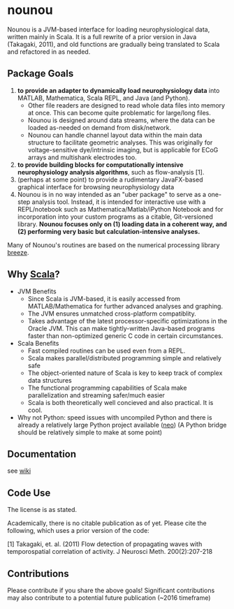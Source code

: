 # nounou

Nounou is a JVM-based interface for loading neurophysiological data, written mainly in Scala. It is a full rewrite of a prior version in Java (Takagaki, 2011), and old functions are gradually being translated to Scala and refactored in as needed.

## Package Goals

1. **to provide an adapter to dynamically load neurophysiology data** into MATLAB, Mathematica, Scala REPL, and Java (and Python). 
     - Other file readers are designed to read whole data files into memory at once. This can become quite problematic for large/long files.
     - Nounou is designed around data streams, where the data can be loaded as-needed on demand from disk/network.
     - Nounou can handle channel layout data within the main data structure to facilitate geometric analyses. This was originally for voltage-sensitive dye/intrinsic imaging, but is applicable for ECoG arrays and multishank electrodes too.
2. **to provide building blocks for computationally intensive neurophysiology analysis algorithms**, such as flow-analysis [1]. 
3. (perhaps at some point) to provide a rudimentary JavaFX-based graphical interface for browsing neurophysiology data
4. Nounou is in no way intended as an "uber package" to serve as a one-step analysis tool. Instead, it is intended for interactive use with a REPL/notebook such as Mathematica/Matlab/iPython Notebook and for incorporation into your custom programs as a citable, Git-versioned library. **Nounou focuses only on (1) loading data in a coherent way, and (2) performing very basic but calculation-intensive analyses.**   

Many of Nounou's routines are based on the numerical processing library [breeze](http://github.com/scalanlp/breeze).

## Why [Scala](http://www.scala-lang.org/)?
- JVM Benefits
     - Since Scala is JVM-based, it is easily accessed from MATLAB/Mathematica for further advanced analyses and graphing.
     - The JVM ensures unmatched cross-platform compatiblity.
     - Takes advantage of the latest processor-specific optimizations in the Oracle JVM. This can make tightly-written Java-based programs faster than non-optimized generic C code in certain circumstances.
- Scala Benefits
     - Fast compiled routines can be used even from a REPL.
     - Scala makes parallel/distributed programming simple and relatively safe
     - The object-oriented nature of Scala is key to keep track of complex data structures
     - The functional programming capabilities of Scala make parallelization and streaming safer/much easier
     - Scala is both theoretically well concieved and also practical. It is cool.
- Why not Python: speed issues with uncompiled Python and there is already a relatively large Python project available  ([neo](http://neuralensemble.org/neo/))
(A Python bridge should be relatively simple to make at some point)
     


## Documentation

see [wiki](https://github.com/ktakagaki/nounou/wiki)


## Code Use

The license is as stated.

Academically, there is no citable publication as of yet.  Please cite the following, which uses a prior version of the code:

[1] Takagaki, et. al. (2011) Flow detection of propagating waves with temporospatial correlation of activity. J Neurosci Meth. 200(2):207-218


## Contributions

Please contribute if you share the above goals! Significant contributions may also contribute to a potential future publication (~2016 timeframe)
